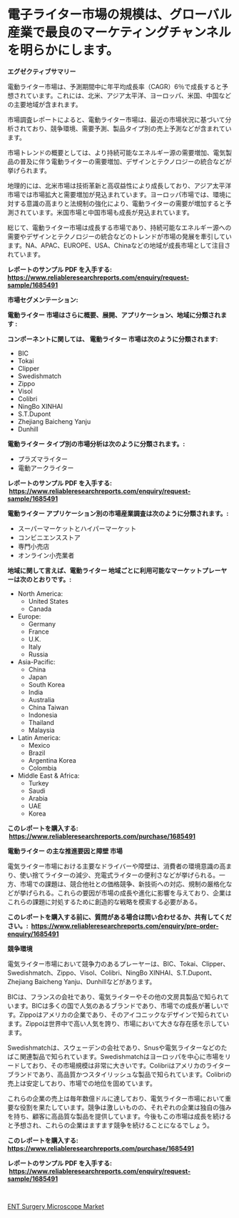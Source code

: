 <p><h1>電子ライター市場の規模は、グローバル産業で最良のマーケティングチャンネルを明らかにします。</h1></p><p><strong>エグゼクティブサマリー</strong></p>
<p><p>電動ライター市場は、予測期間中に年平均成長率（CAGR）6％で成長すると予想されています。これには、北米、アジア太平洋、ヨーロッパ、米国、中国などの主要地域が含まれます。</p><p>市場調査レポートによると、電動ライター市場は、最近の市場状況に基づいて分析されており、競争環境、需要予測、製品タイプ別の売上予測などが含まれています。</p><p>市場トレンドの概要としては、より持続可能なエネルギー源の需要増加、電気製品の普及に伴う電動ライターの需要増加、デザインとテクノロジーの統合などが挙げられます。</p><p>地理的には、北米市場は技術革新と高収益性により成長しており、アジア太平洋市場では市場拡大と需要増加が見込まれています。ヨーロッパ市場では、環境に対する意識の高まりと法規制の強化により、電動ライターの需要が増加すると予測されています。米国市場と中国市場も成長が見込まれています。</p><p>総じて、電動ライター市場は成長する市場であり、持続可能なエネルギー源への需要やデザインとテクノロジーの統合などのトレンドが市場の発展を牽引しています。NA、APAC、EUROPE、USA、Chinaなどの地域が成長市場として注目されています。</p></p>
<p><strong>レポートのサンプル PDF を入手する: <a href="https://www.reliableresearchreports.com/enquiry/request-sample/1685491">https://www.reliableresearchreports.com/enquiry/request-sample/1685491</a></strong></p>
<p><strong>市場セグメンテーション:</strong></p>
<p><strong> 電動ライター 市場はさらに概要、展開、アプリケーション、地域に分類されます :</strong></p>
<p><strong>コンポーネントに関しては、 電動ライター 市場は次のように分類されます: &nbsp;</strong></p>
<p><ul><li>BIC</li><li>Tokai</li><li>Clipper</li><li>Swedishmatch</li><li>Zippo</li><li>Visol</li><li>Colibri</li><li>NingBo XINHAI</li><li>S.T.Dupont</li><li>Zhejiang Baicheng Yanju</li><li>Dunhill</li></ul></p>
<p><strong> 電動ライター タイプ別の市場分析は次のように分類されます。:</strong></p>
<p><ul><li>プラズマライター</li><li>電動アークライター</li></ul></p>
<p><strong>レポートのサンプル PDF を入手する: &nbsp;<a href="https://www.reliableresearchreports.com/enquiry/request-sample/1685491">https://www.reliableresearchreports.com/enquiry/request-sample/1685491</a></strong></p>
<p><strong> 電動ライター アプリケーション別の市場産業調査は次のように分類されます。:</strong></p>
<p><ul><li>スーパーマーケットとハイパーマーケット</li><li>コンビニエンスストア</li><li>専門小売店</li><li>オンライン小売業者</li></ul></p>
<p><strong>地域に関して言えば、電動ライター 地域ごとに利用可能なマーケットプレーヤーは次のとおりです。:</strong></p>
<p><ul>
    <li>
        North America:
        <ul>
            <li>United States</li>
            <li>Canada</li>
        </ul>
    </li>
    <li>
        Europe:
        <ul>
            <li>Germany</li>
            <li>France</li>
            <li>U.K.</li>
            <li>Italy</li>
            <li>Russia</li>
        </ul>
    </li>
    <li>
        Asia-Pacific:
        <ul>
            <li>China</li>
            <li>Japan</li>
            <li>South Korea</li>
            <li>India</li>
            <li>Australia</li>
            <li>China Taiwan</li>
            <li>Indonesia</li>
            <li>Thailand</li>
            <li>Malaysia</li>
        </ul>
    </li>
    <li>
        Latin America:
        <ul>
            <li>Mexico</li>
            <li>Brazil</li>
            <li>Argentina Korea</li>
            <li>Colombia</li>
        </ul>
    </li>
    <li>
        Middle East & Africa:
        <ul>
            <li>Turkey</li>
            <li>Saudi</li>
            <li>Arabia</li>
            <li>UAE</li>
            <li>Korea</li>
        </ul>
    </li>
    </ul></p>
<p><strong>このレポートを購入する: &nbsp;<a href="https://www.reliableresearchreports.com/purchase/1685491">https://www.reliableresearchreports.com/purchase/1685491</a></strong></p>
<p><strong>電動ライター の主な推進要因と障壁 市場</strong></p>
<p><p>電気ライター市場における主要なドライバーや障壁は、消費者の環境意識の高まり、使い捨てライターの減少、充電式ライターの便利さなどが挙げられる。一方、市場での課題は、競合他社との価格競争、新技術への対応、規制の厳格化などが挙げられる。これらの要因が市場の成長や進化に影響を与えており、企業はこれらの課題に対処するために創造的な戦略を模索する必要がある。</p></p>
<p><strong>このレポートを購入する前に、質問がある場合は問い合わせるか、共有してください。:&nbsp; <a href="https://www.reliableresearchreports.com/enquiry/pre-order-enquiry/1685491">https://www.reliableresearchreports.com/enquiry/pre-order-enquiry/1685491</a></strong></p>
<p><strong>競争環境</strong></p>
<p><p>電気ライター市場において競争力のあるプレーヤーは、BIC、Tokai、Clipper、Swedishmatch、Zippo、Visol、Colibri、NingBo XINHAI、S.T.Dupont、Zhejiang Baicheng Yanju、Dunhillなどがあります。</p><p>BICは、フランスの会社であり、電気ライターやその他の文房具製品で知られています。BICは多くの国で人気のあるブランドであり、市場での成長が著しいです。Zippoはアメリカの企業であり、そのアイコニックなデザインで知られています。Zippoは世界中で高い人気を誇り、市場において大きな存在感を示しています。</p><p>Swedishmatchは、スウェーデンの会社であり、Snusや電気ライターなどのたばこ関連製品で知られています。Swedishmatchはヨーロッパを中心に市場をリードしており、その市場規模は非常に大きいです。Colibriはアメリカのライターブランドであり、高品質かつスタイリッシュな製品で知られています。Colibriの売上は安定しており、市場での地位を固めています。</p><p>これらの企業の売上は毎年数億ドルに達しており、電気ライター市場において重要な役割を果たしています。競争は激しいものの、それぞれの企業は独自の強みを持ち、顧客に高品質な製品を提供しています。今後もこの市場は成長を続けると予想され、これらの企業はますます競争を続けることになるでしょう。</p></p>
<p><strong>このレポートを購入する: &nbsp; <a href="https://www.reliableresearchreports.com/purchase/1685491">https://www.reliableresearchreports.com/purchase/1685491</a></strong></p>
<p><strong>レポートのサンプル PDF を入手する: &nbsp;<a href="https://www.reliableresearchreports.com/enquiry/request-sample/1685491">https://www.reliableresearchreports.com/enquiry/request-sample/1685491</a></strong><strong></strong></p>
<p>&nbsp;</p>
<p><p><a href="https://summer-dogwood-3e9.notion.site/ENT-Surgery-Microscope-Market-Size-Focuses-on-Market-Dynamics-In-Depth-Analysis-and-Future-Projecti-77206522005f411f8417faee93ef0256">ENT Surgery Microscope Market</a></p></p>